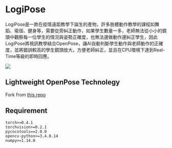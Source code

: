 # LogiPose
LogiPose是一款在疫情遠距教學下誕生的產物，許多肢體動作教學的課程如舞蹈、瑜珈、健身等，需要從旁糾正動作，如果學生數量一多，老師無法從小小的鏡頭中觀察每一位學生的情況與姿勢正確度，也無法邊做動作邊糾正學生，因此LogiPose將視訊教學結合OpenPose，讓AI自動判斷學生動作與老師動作的正確度，並將錯誤較高的學生鏡頭放大，方便老師糾正，並且在CPU環境下達到Real-Time等級的即時回應。

![](https://github.com/Coolshanlan/LogiPose/blob/master/data/demo.png)

## Lightweight OpenPose Technolegy
Fork from [this repo](https://github.com/Daniil-Osokin/lightweight-human-pose-estimation.pytorch)

## Requirement
```
torch>=0.4.1
torchvision>=0.2.1
pycocotools==2.0.0
opencv-python>=3.4.0.14
numpy>=1.14.0
```
